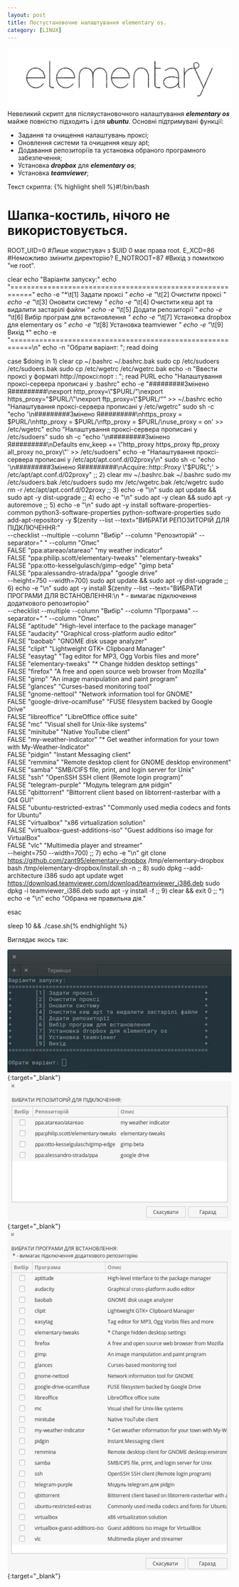 ```yaml
---
layout: post
title: Постустановочне налаштування elementary os.
category: [LINUX]
---
```

![elementary logo](/assets/media/elementary.webp?style=head)  
Невеликий скрипт для післяустановочного налаштування ***elementary os*** майже повністю підходить і для ***ubuntu***. Основні підтримувані функції:<!--more-->
- Задання та очищення налаштувань проксі;
- Оновлення системи та очищення кешу apt;
- Додавання репозиторіїв та установка обраного програмного забезпечення;
- Установка ***dropbox*** для ***elementary os***;
- Установка ***teamviewer***;

Текст скрипта:
  {% highlight shell %}#!/bin/bash
# Шапка-костиль, нічого не використовується.
ROOT_UID=0 #Лише користувач з $UID 0 має права root.
E_XCD=86 #Неможливо змінити директорію?
E_NOTROOT=87 #Вихід з помилкою "не root".

clear
echo "Варіанти запуску:"
echo "==========================================================="
echo -e "*\t[1] Задати проксі                                 *"
echo -e "*\t[2] Очистити проксі                               *"
echo -e "*\t[3] Оновити систему                               *"
echo -e "*\t[4] Очистити кеш apt та видалити застарілі файли  *"
echo -e "*\t[5] Додати репозиторії                            *"
echo -e "*\t[6] Вибір програм для встановлення                *"
echo -e "*\t[7] Установка dropbox для elementary os           *"
echo -e "*\t[8] Установка teamviewer                          *"
echo -e "*\t[9] Вихід                                         *"
echo -e "===========================================================\n"
echo -n "Обрати варіант: "; read doing

case $doing in
1)
clear
cp ~/.bashrc ~/.bashrc.bak
sudo cp /etc/sudoers /etc/sudoers.bak
sudo cp /etc/wgetrc /etc/wgetrc.bak
echo -n "Ввести проксі у форматі http://проксі:порт : "; read PURL
echo "Налаштування проксі-сервера прописані у .bashrc"
echo -e "#########Змінено Я#########\nexport http_proxy=\"$PURL/\"\nexport https_proxy=\"$PURL/\"\nexport ftp_proxy=\"$PURL/\"" >> ~/.bashrc
echo "Налаштування проксі-сервера прописані у /etc/wgetrc"
sudo sh -c "echo '\n#########Змінено Я#########\nhttps_proxy = $PURL/\nhttp_proxy = $PURL/\nftp_proxy = $PURL/\nuse_proxy = on' >> /etc/wgetrc"
echo "Налаштування проксі-сервера прописані у /etc/sudoers"
sudo sh -c "echo '\n#########Змінено Я#########\nDefaults env_keep += \"http_proxy https_proxy ftp_proxy all_proxy no_proxy\"' >> /etc/sudoers"
echo -e "Налаштування проксі-сервера прописані у /etc/apt/apt.conf.d/02proxy\n"
sudo sh -c "echo '\n#########Змінено Я#########\nAcquire::http::Proxy \"$PURL\";' > /etc/apt/apt.conf.d/02proxy"
;;
2)
clear
mv ~/.bashrc.bak ~/.bashrc
sudo mv /etc/sudoers.bak /etc/sudoers
sudo mv /etc/wgetrc.bak /etc/wgetrc
sudo rm -r /etc/apt/apt.conf.d/02proxy
;;
3)
echo -e "\n"
sudo apt update && sudo apt -y dist-upgrade
;;
4)
echo -e "\n"
sudo apt -y clean && sudo apt -y autoremove
;;
5)
echo -e "\n"
sudo apt -y install software-properties-common python3-software-properties python-software-properties
sudo add-apt-repository -y $(zenity --list --text="ВИБРАТИ РЕПОЗИТОРІЙ ДЛЯ ПІДКЛЮЧЕННЯ:" \
    --checklist --multiple --column "Вибір" --column "Репозиторій" --separator=" " --column "Опис"\
    FALSE "ppa:atareao/atareao" "my weather indicator"\
    FALSE "ppa:philip.scott/elementary-tweaks" "elementary-tweaks"\
    FALSE "ppa:otto-kesselgulasch/gimp-edge" "gimp beta"\
    FALSE "ppa:alessandro-strada/ppa" "google drive"\
    --height=750 --width=700)
sudo apt update && sudo apt -y dist-upgrade
;;
6)
echo -e "\n"
sudo apt -y install $(zenity --list --text="ВИБРАТИ ПРОГРАМИ ДЛЯ ВСТАНОВЛЕННЯ:\n * - вимагає підключення додаткового репозиторію" \
    --checklist --multiple --column "Вибір" --column "Програма" --separator=" " --column "Опис"\
    FALSE "aptitude" "High-level interface to the package manager"\
    FALSE "audacity" "Graphical cross-platform audio editor"\
    FALSE "baobab" "GNOME disk usage analyzer"\
    FALSE "clipit" "Lightweight GTK+ Clipboard Manager"\
    FALSE "easytag" "Tag editor for MP3, Ogg Vorbis files and more"\
    FALSE "elementary-tweaks" "* Change hidden desktop settings"\
    FALSE "firefox" "A free and open source web browser from Mozilla"\
    FALSE "gimp" "An image manipulation and paint program"\
    FALSE "glances" "Curses-based monitoring tool"\
    FALSE "gnome-nettool" "Network information tool for GNOME"\
    FALSE "google-drive-ocamlfuse" "FUSE filesystem backed by Google Drive"\
    FALSE "libreoffice" "LibreOffice office suite"\
    FALSE "mc" "Visual shell for Unix-like systems"\
    FALSE "minitube" "Native YouTube client"\
    FALSE "my-weather-indicator" "* Get weather information for your town with My-Weather-Indicator"\
    FALSE "pidgin" "Instant Messaging client"\
    FALSE "remmina" "Remote desktop client for GNOME desktop environment"\
    FALSE "samba" "SMB/CIFS file, print, and login server for Unix"\
    FALSE "ssh" "OpenSSH SSH client (Remote login program)"\
    FALSE "telegram-purple" "Модуль telegram для pidgin"\
    FALSE "qbittorrent" "Bittorrent client based on libtorrent-rasterbar with a Qt4 GUI"\
    FALSE "ubuntu-restricted-extras" "Commonly used media codecs and fonts for Ubuntu"\
    FALSE "virtualbox" "x86 virtualization solution"\
    FALSE "virtualbox-guest-additions-iso" "Guest additions iso image for VirtualBox"\
    FALSE "vlc" "Multimedia player and streamer"\
    --height=750 --width=700)
;;
7)
echo -e "\n"
git clone https://github.com/zant95/elementary-dropbox /tmp/elementary-dropbox
bash /tmp/elementary-dropbox/install.sh -n
;;
8)
sudo dpkg --add-architecture i386
sudo apt update
wget https://download.teamviewer.com/download/teamviewer_i386.deb
sudo dpkg -i teamviewer_i386.deb
sudo apt -y install -f
;;
9)
clear && exit 0
;;
*)
echo -e "\n"
echo "Обрана не правильна дія."

esac

sleep 10 && ./case.sh{% endhighlight %}

Виглядає якось так:

[![screenshot](/assets/media/screen-0.webp?style=blog "screenshot")](/assets/media/screen-0.webp "screenshot"){:target="_blank"}  
[![screenshot](/assets/media/screen-1.webp?style=blog "screenshot")](/assets/media/screen-1.webp "screenshot"){:target="_blank"}  
[![screenshot](/assets/media/screen-2.webp?style=blog "screenshot")](/assets/media/screen-2.webp "screenshot"){:target="_blank"}
